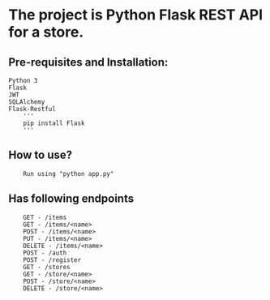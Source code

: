 # The project is Python Flask REST API for a store.

## Pre-requisites and Installation:
	Python 3
	Flask
	JWT
	SQLAlchemy
	Flask-Restful
		'''
		pip install Flask
		'''

## How to use?
		Run using "python app.py"

## Has following endpoints

		GET - /items
		GET - /items/<name>
		POST - /items/<name>
		PUT - /items/<name>
		DELETE - /items/<name>
		POST - /auth
		POST - /register
		GET - /stores
		GET - /store/<name>
		POST - /store/<name>
		DELETE - /store/<name>
